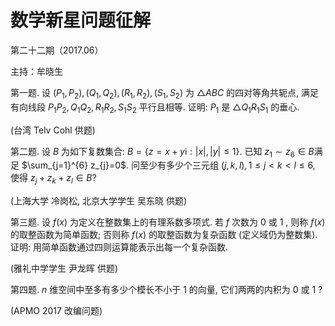 # 数学新星问题征解 

第二十二期（2017.06）

主持：牟晓生

第一题. 设 $\left(P_{1}, P_{2}\right),\left(Q_{1}, Q_{2}\right),\left(R_{1}, R_{2}\right),\left(S_{1}, S_{2}\right)$ 为 $\triangle A B C$ 的四对等角共轭点, 满足有向线段 $P_{1} P_{2}, Q_{1} Q_{2}, R_{1} R_{2}, S_{1} S_{2}$ 平行且相等. 证明: $P_{1}$ 是 $\triangle Q_{1} R_{1} S_{1}$ 的垂心.

(台湾 Telv Cohl 供题)

第二题. 设 $B$ 为如下复数集合: $B=\{z=x+y \mathrm{i}:|x|,|y| \leq 1\}$. 已知 $z_{1} \sim z_{6} \in B$满足 $\sum_{j=1}^{6} z_{j}=0$. 问至少有多少个三元组 $(j, k, l), 1 \leq j<k<l \leq 6$, 使得 $z_{j}+z_{k}+z_{l} \in B ?$

(上海大学 冷岗松, 北京大学学生 吴东晓 供题)

第三题. 设 $f(x)$ 为定义在整数集上的有理系数多项式. 若 $f$ 次数为 0 或 1 , 则称 $f(x)$ 的取整函数为简单函数; 否则称 $f(x)$ 的取整函数为复杂函数 (定义域仍为整数集). 证明: 用简单函数通过四则运算能表示出每一个复杂函数.

(雅礼中学学生 尹龙晖 供题)

第四题. $n$ 维空间中至多有多少个模长不小于 1 的向量, 它们两两的内积为 0 或 1 ?

(APMO 2017 改编问题)

